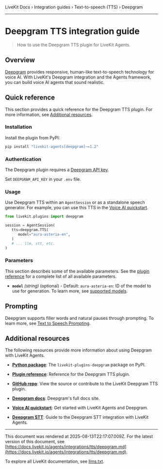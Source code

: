 LiveKit Docs › Integration guides › Text-to-speech (TTS) › Deepgram

---

# Deepgram TTS integration guide

> How to use the Deepgram TTS plugin for LiveKit Agents.

## Overview

[Deepgram](https://deepgram.com/) provides responsive, human-like text-to-speech technology for voice AI. With LiveKit's Deepgram integration and the Agents framework, you can build voice AI agents that sound realistic.

## Quick reference

This section provides a quick reference for the Deepgram TTS plugin. For more information, see [Additional resources](#additional-resources).

### Installation

Install the plugin from PyPI:

```bash
pip install "livekit-agents[deepgram]~=1.2"

```

### Authentication

The Deepgram plugin requires a [Deepgram API key](https://console.deepgram.com/).

Set `DEEPGRAM_API_KEY` in your `.env` file.

### Usage

Use Deepgram TTS within an `AgentSession` or as a standalone speech generator. For example, you can use this TTS in the [Voice AI quickstart](https://docs.livekit.io/agents/start/voice-ai.md).

```python
from livekit.plugins import deepgram

session = AgentSession(
   tts=deepgram.TTS(
      model="aura-asteria-en",
   )
   # ... llm, stt, etc.
)

```

### Parameters

This section describes some of the available parameters. See the [plugin reference](https://docs.livekit.io/reference/python/v1/livekit/plugins/deepgram/index.html.md#livekit.plugins.deepgram.TTS) for a complete list of all available parameters.

- **`model`** _(string)_ (optional) - Default: `aura-asteria-en`: ID of the model to use for generation. To learn more, see [supported models](https://developers.deepgram.com/docs/tts-models).

## Prompting

Deepgram supports filler words and natural pauses through prompting. To learn more, see [Text to Speech Prompting](https://developers.deepgram.com/docs/text-to-speech-prompting).

## Additional resources

The following resources provide more information about using Deepgram with LiveKit Agents.

- **[Python package](https://pypi.org/project/livekit-plugins-deepgram/)**: The `livekit-plugins-deepgram` package on PyPI.

- **[Plugin reference](https://docs.livekit.io/reference/python/v1/livekit/plugins/deepgram/index.html.md#livekit.plugins.deepgram.TTS)**: Reference for the Deepgram TTS plugin.

- **[GitHub repo](https://github.com/livekit/agents/tree/main/livekit-plugins/livekit-plugins-deepgram)**: View the source or contribute to the LiveKit Deepgram TTS plugin.

- **[Deepgram docs](https://developers.deepgram.com/docs)**: Deepgram's full docs site.

- **[Voice AI quickstart](https://docs.livekit.io/agents/start/voice-ai.md)**: Get started with LiveKit Agents and Deepgram.

- **[Deepgram STT](https://docs.livekit.io/agents/integrations/stt/deepgram.md)**: Guide to the Deepgram STT integration with LiveKit Agents.

---

This document was rendered at 2025-08-13T22:17:07.009Z.
For the latest version of this document, see [https://docs.livekit.io/agents/integrations/tts/deepgram.md](https://docs.livekit.io/agents/integrations/tts/deepgram.md).

To explore all LiveKit documentation, see [llms.txt](https://docs.livekit.io/llms.txt).